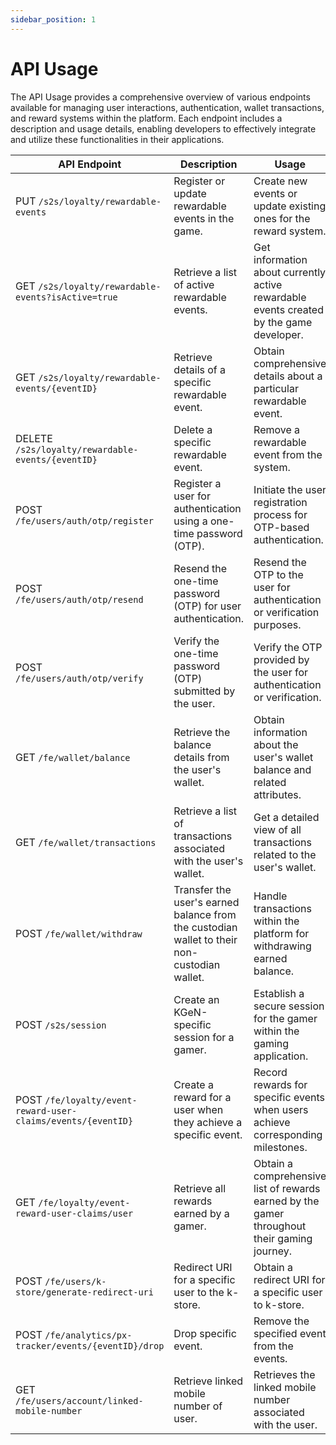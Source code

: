 ```yaml
---
sidebar_position: 1
---
```

# API Usage

The API Usage provides a comprehensive overview of various endpoints available for managing user interactions, authentication, wallet transactions, and reward systems within the platform. Each endpoint includes a description and usage details, enabling developers to effectively integrate and utilize these functionalities in their applications.

| API Endpoint | Description | Usage |
|--------------|--------------|-------|
| PUT `/s2s/loyalty/rewardable-events` | Register or update rewardable events in the game. | Create new events or update existing ones for the reward system. |
| GET `/s2s/loyalty/rewardable-events?isActive=true` | Retrieve a list of active rewardable events. | Get information about currently active rewardable events created by the game developer. |
| GET `/s2s/loyalty/rewardable-events/{eventID}` | Retrieve details of a specific rewardable event. | Obtain comprehensive details about a particular rewardable event. |
| DELETE `/s2s/loyalty/rewardable-events/{eventID}` | Delete a specific rewardable event. | Remove a rewardable event from the system. |
| POST `/fe/users/auth/otp/register` | Register a user for authentication using a one-time password (OTP). | Initiate the user registration process for OTP-based authentication. |
| POST `/fe/users/auth/otp/resend` | Resend the one-time password (OTP) for user authentication. | Resend the OTP to the user for authentication or verification purposes. |
| POST `/fe/users/auth/otp/verify` | Verify the one-time password (OTP) submitted by the user. | Verify the OTP provided by the user for authentication or verification. |
| GET `/fe/wallet/balance` | Retrieve the balance details from the user's wallet. | Obtain information about the user's wallet balance and related attributes. |
| GET `/fe/wallet/transactions` | Retrieve a list of transactions associated with the user's wallet. | Get a detailed view of all transactions related to the user's wallet. |
| POST `/fe/wallet/withdraw` | Transfer the user's earned balance from the custodian wallet to their non-custodian wallet. | Handle transactions within the platform for withdrawing earned balance. |
| POST `/s2s/session` | Create an KGeN-specific session for a gamer. | Establish a secure session for the gamer within the gaming application. |
| POST `/fe/loyalty/event-reward-user-claims/events/{eventID}` | Create a reward for a user when they achieve a specific event. | Record rewards for specific events when users achieve corresponding milestones. |
| GET `/fe/loyalty/event-reward-user-claims/user` | Retrieve all rewards earned by a gamer. | Obtain a comprehensive list of rewards earned by the gamer throughout their gaming journey. |
| POST `/fe/users/k-store/generate-redirect-uri` | Redirect URI for a specific user to the k-store. | Obtain a redirect URI for a specific user to k-store. |
| POST `/fe/analytics/px-tracker/events/{eventID}/drop` | Drop specific event. | Remove the specified event from the events. |
| GET `/fe/users/account/linked-mobile-number` | Retrieve linked mobile number of user. | Retrieves the linked mobile number associated with the user. |